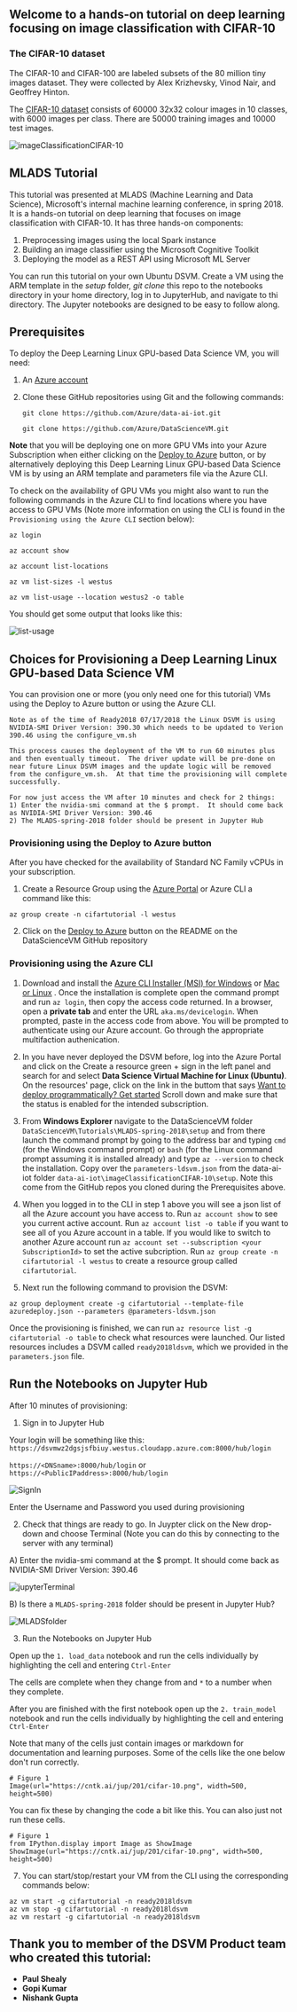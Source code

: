 ## Welcome to a hands-on tutorial on deep learning focusing on image classification with CIFAR-10

### The CIFAR-10 dataset
The CIFAR-10 and CIFAR-100 are labeled subsets of the 80 million tiny images dataset. They were collected by Alex Krizhevsky, Vinod Nair, and Geoffrey Hinton.

The [CIFAR-10 dataset](http://www.cs.toronto.edu/~kriz/cifar.html) consists of 60000 32x32 colour images in 10 classes, with 6000 images per class. There are 50000 training images and 10000 test images.

![imageClassificationCIFAR-10](https://raw.githubusercontent.com/Azure/data-ai-iot/master/imageClassificationCIFAR-10/images/CIFAR-10.png)

## MLADS Tutorial

This tutorial was presented at MLADS (Machine Learning and Data Science), Microsoft's internal machine learning conference, in spring 2018. It is a hands-on tutorial on deep learning that focuses on image classification with CIFAR-10. It has three hands-on components:

1. Preprocessing images using the local Spark instance
2. Building an image classifier using the Microsoft Cognitive Toolkit
3. Deploying the model as a REST API using Microsoft ML Server

You can run this tutorial on your own Ubuntu DSVM. Create a VM using the ARM template in the *setup* folder, *git clone* this repo to the notebooks directory in your home directory, log in to JupyterHub, and navigate to thi directory. The Jupyter notebooks are designed to be easy to follow along.

## Prerequisites

To deploy the Deep Learning Linux GPU-based Data Science VM, you will need:

1. An [Azure account](https://portal.azure.com)
2. Clone these GitHub repositories using Git and the following commands: 

    `git clone https://github.com/Azure/data-ai-iot.git`
    
    `git clone https://github.com/Azure/DataScienceVM.git`

**Note** that you will be deploying one on more GPU VMs into your Azure Subscription when either clicking on the [Deploy to Azure](https://github.com/Azure/DataScienceVM/blob/master/Tutorials/MLADS-spring-2018/setup/README.md) button, or by alternatively deploying this Deep Learning Linux GPU-based Data Science VM is by using an ARM template and parameters file via the Azure CLI.

To check on the availability of GPU VMs you might also want to run the following commands in the Azure CLI to find locations where you have access to GPU VMs (Note more information on using the CLI is found in the `Provisioning using the Azure CLI` section below):
  
  `az login`

  `az account show`

  `az account list-locations`
  
  `az vm list-sizes -l westus`

  `az vm list-usage --location westus2 -o table`

You should get some output that looks like this:

![list-usage](https://raw.githubusercontent.com/Azure/data-ai-iot/master/imageClassificationCIFAR-10/images/list-usage.png)

## Choices for Provisioning a Deep Learning Linux GPU-based Data Science VM

You can provision one or more (you only need one for this tutorial) VMs using the Deploy to Azure button or using the Azure CLI.

``` 
Note as of the time of Ready2018 07/17/2018 the Linux DSVM is using NVIDIA-SMI Driver Version: 390.30 which needs to be updated to Verion 390.46 using the configure_vm.sh

This process causes the deployment of the VM to run 60 minutes plus and then eventually timeout.  The driver update will be pre-done on near future Linux DSVM images and the update logic will be removed from the configure_vm.sh.  At that time the provisioning will complete successfully.

For now just access the VM after 10 minutes and check for 2 things:
1) Enter the nvidia-smi command at the $ prompt.  It should come back as NVIDIA-SMI Driver Version: 390.46
2) The MLADS-spring-2018 folder should be present in Jupyter Hub
```

### Provisioning using the Deploy to Azure button

After you have checked for the availability of Standard NC Family vCPUs in your subscription.

1) Create a Resource Group using the [Azure Portal](https://portal.azure.com) or Azure CLI a command like this:

  `az group create -n cifartutorial -l westus`

2) Click on the [Deploy to Azure](https://github.com/Azure/DataScienceVM/blob/master/Tutorials/MLADS-spring-2018/setup/README.md) button on the README on the DataScienceVM GitHub repository  

### Provisioning using the Azure CLI

1. Download and install the [Azure CLI Installer (MSI) for Windows](https://aka.ms/InstallAzureCliWindows) or [Mac or Linux](https://docs.microsoft.com/en-us/cli/azure/install-azure-cli?view=azure-cli-latest) . Once the installation is complete open the command prompt and run `az login`, then copy the access code returned. In a browser, open a **private tab** and enter the URL `aka.ms/devicelogin`. When prompted, paste in the access code from above. You will be prompted to authenticate using our Azure account.  Go through the appropriate multifaction authenication.
2. In you have never deployed the DSVM before, log into the Azure Portal and click on the Create a resource green + sign in the left panel and search for and select **Data Science Virtual Machine for Linux (Ubuntu)**. On the resources' page, click on the link in the buttom that says <u>Want to deploy programmatically? Get started</u>
Scroll down and make sure that the status is enabled for the intended subscription.
3. From **Windows Explorer** navigate to the DataScienceVM folder `DataScienceVM\Tutorials\MLADS-spring-2018\setup` and from there launch the command prompt by going to the address bar and typing `cmd` (for the Windows command prompt) or `bash` (for the Linux command prompt assuming it is installed already) and type `az --version` to check the installation.  Copy over the `parameters-ldsvm.json` from the data-ai-iot folder `data-ai-iot\imageClassificationCIFAR-10\setup`.  Note this come from the GitHub repos you cloned during the Prerequisites above.  

4. When you logged in to the CLI in step 1 above you will see a json list of all the Azure account you have access to. Run `az account show` to see you current active account.  Run `az account list -o table` if you want to see all of you Azure account in a table. If you would like to switch to another Azure account run `az account set --subscription <your SubscriptionId>` to set the active subcription.  Run `az group create -n cifartutorial -l westus` to create a resource group called `cifartutorial`.

5. Next run the following command to provision the DSVM:
```
az group deployment create -g cifartutorial --template-file azuredeploy.json --parameters @parameters-ldsvm.json
```
Once the provisioning is finished, we can run `az resource list -g cifartutorial -o table` to check what resources were launched. Our listed resources includes a DSVM called `ready2018ldsvm`, which we provided in the `parameters.json` file.  

## Run the Notebooks on Jupyter Hub

After 10 minutes of provisioning:

1. Sign in to Jupyter Hub

Your login will be something like this:
`https://dsvmwz2dgsjsfbiuy.westus.cloudapp.azure.com:8000/hub/login`

`https://<DNSname>:8000/hub/login` or `https://<PublicIPaddress>:8000/hub/login`

![SignIn](https://raw.githubusercontent.com/Azure/data-ai-iot/master/imageClassificationCIFAR-10/images/jupyterHubSignIn.png)

Enter the Username and Password you used during provisioning

2. Check that things are ready to go.  In Juypter click on the New drop-down and choose Terminal (Note you can do this by connecting to the server with any terminal)

  A) Enter the nvidia-smi command at the $ prompt.  It should come back as NVIDIA-SMI Driver Version: 390.46

![jupyterTerminal](https://raw.githubusercontent.com/Azure/data-ai-iot/master/imageClassificationCIFAR-10/images/jupyterTerminal.png)

  B) Is there a `MLADS-spring-2018` folder should be present in Jupyter Hub?

![MLADSfolder](https://raw.githubusercontent.com/Azure/data-ai-iot/master/imageClassificationCIFAR-10/images/MLADSfolder.png)

3. Run the Notebooks on Jupyter Hub

Open up the `1. load_data` notebook and run the cells individually by highlighting the cell and entering `Ctrl-Enter`

The cells are complete when they change from and `*` to a number when they complete.

After you are finished with the first notebook open up the `2. train_model` notebook and run the cells individually by highlighting the cell and entering `Ctrl-Enter`

Note that many of the cells just contain images or markdown for documentation and learning purposes.  Some of the cells like the one below don't run correctly.

```
# Figure 1
Image(url="https://cntk.ai/jup/201/cifar-10.png", width=500, height=500)
```
You can fix these by changing the code a bit like this.  You can also just not run these cells.

```
# Figure 1
from IPython.display import Image as ShowImage
ShowImage(url="https://cntk.ai/jup/201/cifar-10.png", width=500, height=500)
```

7. You can start/stop/restart your VM from the CLI using the corresponding commands below:
```
az vm start -g cifartutorial -n ready2018ldsvm
az vm stop -g cifartutorial -n ready2018ldsvm
az vm restart -g cifartutorial -n ready2018ldsvm
```

## Thank you to member of the DSVM Product team who created this tutorial:
* **Paul Shealy** 
* **Gopi Kumar**
* **Nishank Gupta** 
